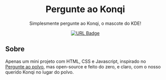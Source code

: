 <h1 align=center>Pergunte ao Konqi</h1>
<p align=center>Simplesmente pergunte ao Konqi, o mascote do KDE!</p>
<p align=center>
  <a href="https://curitibatm.github.io/pergunteaokonqi/"><img align="center" src="https://img.shields.io/badge/url-konqi.redsonbr140.tk-informational" alt="URL Badge"/></a>
</p>

## Sobre
Apenas um mini projeto com HTML, CSS e Javascript, inspirado no [Pergunte ao polvo](https://pergunteaopolvo.com.br/), mas open-source e feito do zero, e claro, com o nosso querido Konqi no lugar do polvo.
